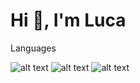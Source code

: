 # Hi 👋, I'm Luca

Languages

![alt text](https://camo.githubusercontent.com/13b06086db728b64f3cfe803217bf01da3014ff3e4a7484d6b154f067b779aa6/68747470733a2f2f696d672e736869656c64732e696f2f62616467652f2d48746d6c2d3035313232413f7374796c653d666f722d7468652d626164676526636f6c6f723d316631663166266c6f676f3d68746d6c35)
![alt text](https://camo.githubusercontent.com/6fdad138de73d81d3a59d8b837b3c409390942ed5f74d0634f72faf5e44bf0e4/68747470733a2f2f696d672e736869656c64732e696f2f62616467652f2d4373732d3035313232413f7374796c653d666f722d7468652d626164676526636f6c6f723d316631663166266c6f676f3d63737333266c6f676f436f6c6f723d324339444437)
![alt text](https://camo.githubusercontent.com/57ded3035615b6098c5c223323ce49262c884e8440f5952fca6e901b4444d35a/68747470733a2f2f696d672e736869656c64732e696f2f62616467652f2d4a6176617363726970742d4636444631423f7374796c653d666f722d7468652d626164676526636f6c6f723d316631663166266c6f676f3d6a617661736372697074266c6f676f436f6c6f723d463644463142)

